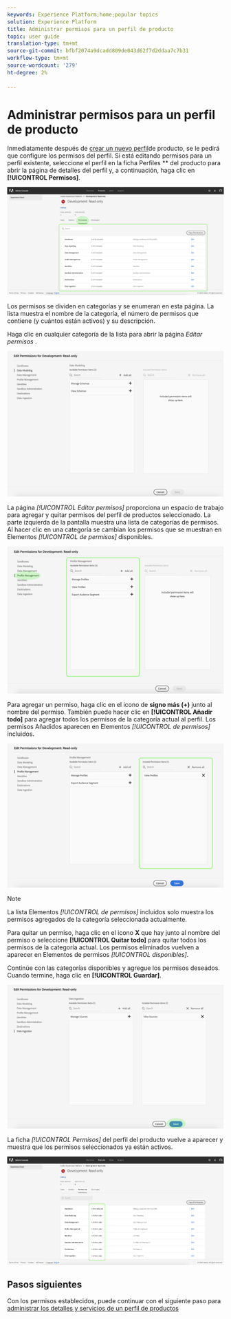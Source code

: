 ```yaml
---
keywords: Experience Platform;home;popular topics
solution: Experience Platform
title: Administrar permisos para un perfil de producto
topic: user guide
translation-type: tm+mt
source-git-commit: bfbf2074a9dcadd809de043d62f7d2ddaa7c7b31
workflow-type: tm+mt
source-wordcount: '279'
ht-degree: 2%

---
```



# Administrar permisos para un perfil de producto

Inmediatamente después de [crear un nuevo perfil](#create-a-new-product-profile)de producto, se le pedirá que configure los permisos del perfil. Si está editando permisos para un perfil existente, seleccione el perfil en la ficha Perfiles ** del producto para abrir la página de detalles del perfil y, a continuación, haga clic en **[!UICONTROL Permisos]**.

![perfil-permissions](../images/profile-permissions.png)

Los permisos se dividen en categorías y se enumeran en esta página. La lista muestra el nombre de la categoría, el número de permisos que contiene (y cuántos están activos) y su descripción.

Haga clic en cualquier categoría de la lista para abrir la página *Editar permisos* .

![edit-permissions](../images/edit-permissions.png)

La página *[!UICONTROL Editar permisos]* proporciona un espacio de trabajo para agregar y quitar permisos del perfil de productos seleccionado. La parte izquierda de la pantalla muestra una lista de categorías de permisos. Al hacer clic en una categoría se cambian los permisos que se muestran en Elementos *[!UICONTROL de permisos]* disponibles.

![change-permissions-categoría](../images/change-permissions-category.png)

Para agregar un permiso, haga clic en el icono de **signo más (+)** junto al nombre del permiso. También puede hacer clic en **[!UICONTROL Añadir todo]** para agregar todos los permisos de la categoría actual al perfil. Los permisos Añadidos aparecen en Elementos *[!UICONTROL de permisos]* incluidos.

![add-permissions](../images/add-permissions.png)

>[!NOTE]
>
>La lista Elementos *[!UICONTROL de permisos]* incluidos solo muestra los permisos agregados de la categoría seleccionada actualmente.

Para quitar un permiso, haga clic en el icono **X** que hay junto al nombre del permiso o seleccione **[!UICONTROL Quitar todo]** para quitar todos los permisos de la categoría actual. Los permisos eliminados vuelven a aparecer en Elementos de permisos *[!UICONTROL disponibles]*.

Continúe con las categorías disponibles y agregue los permisos deseados. Cuando termine, haga clic en **[!UICONTROL Guardar]**.

![permissions-end](../images/permissions-finish.png)

La ficha *[!UICONTROL Permisos]* del perfil del producto vuelve a aparecer y muestra que los permisos seleccionados ya están activos.

![added-permissions](../images/added-permissions.png)

## Pasos siguientes

Con los permisos establecidos, puede continuar con el siguiente paso para [administrar los detalles y servicios de un perfil de productos](details-and-services.md)